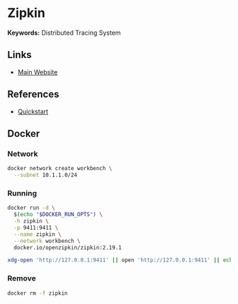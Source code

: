 # Zipkin

**Keywords:** Distributed Tracing System

## Links

- [Main Website](https://zipkin.io)

## References

- [Quickstart](https://zipkin.io/pages/quickstart.html)

## Docker

### Network

```sh
docker network create workbench \
  --subnet 10.1.1.0/24
```

### Running

```sh
docker run -d \
  $(echo "$DOCKER_RUN_OPTS") \
  -h zipkin \
  -p 9411:9411 \
  --name zipkin \
  --network workbench \
  docker.io/openzipkin/zipkin:2.19.1
```

```sh
xdg-open 'http://127.0.0.1:9411' || open 'http://127.0.0.1:9411' || echo -e '[INFO]\thttp://127.0.0.1:9411'
```

### Remove

```sh
docker rm -f zipkin
```
